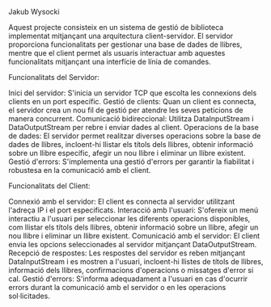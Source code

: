 Jakub Wysocki

Aquest projecte consisteix en un sistema de gestió de biblioteca implementat mitjançant una arquitectura client-servidor. El servidor proporciona funcionalitats per gestionar una base de dades de llibres, mentre que el client permet als usuaris interactuar amb aquestes funcionalitats mitjançant una interfície de línia de comandes.

Funcionalitats del Servidor:

Inici del servidor: S'inicia un servidor TCP que escolta les connexions dels clients en un port específic.
Gestió de clients: Quan un client es connecta, el servidor crea un nou fil de gestió per atendre les seves peticions de manera concurrent.
Comunicació bidireccional: Utilitza DataInputStream i DataOutputStream per rebre i enviar dades al client.
Operacions de la base de dades: El servidor permet realitzar diverses operacions sobre la base de dades de llibres, incloent-hi llistar els títols dels llibres, obtenir informació sobre un llibre específic, afegir un nou llibre i eliminar un llibre existent.
Gestió d'errors: S'implementa una gestió d'errors per garantir la fiabilitat i robustesa en la comunicació amb el client.

Funcionalitats del Client:

Connexió amb el servidor: El client es connecta al servidor utilitzant l'adreça IP i el port especificats.
Interacció amb l'usuari: S'ofereix un menú interactiu a l'usuari per seleccionar les diferents operacions disponibles, com llistar els títols dels llibres, obtenir informació sobre un llibre, afegir un nou llibre i eliminar un llibre existent.
Comunicació amb el servidor: El client envia les opcions seleccionades al servidor mitjançant DataOutputStream.
Recepció de respostes: Les respostes del servidor es reben mitjançant DataInputStream i es mostren a l'usuari, incloent-hi llistes de títols de llibres, informació dels llibres, confirmacions d'operacions o missatges d'error si cal.
Gestió d'errors: S'informa adequadament a l'usuari en cas d'ocurrir errors durant la comunicació amb el servidor o en les operacions sol·licitades.
